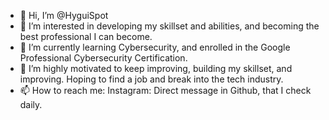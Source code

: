 - 👋 Hi, I’m @HyguiSpot
- 👀 I’m interested in developing my skillset and abilities, and becoming the best professional I can become.
- 🌱 I’m currently learning Cybersecurity, and enrolled in the Google Professional Cybersecurity Certification.
- 💞️ I’m highly motivated to keep improving, building my skillset, and improving. Hoping to find a job and break into the tech industry.
- 📫 How to reach me: Instagram: Direct message in Github, that I check daily.

<!---
HyguiSpot/HyguiSpot is a ✨ special ✨ repository because its `README.md` (this file) appears on your GitHub profile.
You can click the Preview link to take a look at your changes.
--->
